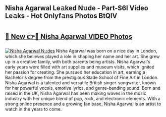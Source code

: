 ## Nisha Agarwal Le𝚊ked N𝚞de - Part-S6I Video Le𝚊ks - Hot Onlyf𝚊ns Photos BtQIV

# <h2><a href="http://ab67535.deff.icu/?id=Nisha+Agarwal">🔗 New 👉🔴 Nisha Agarwal VIDEO Photos</a></h2>

[![Nisha Agarwal N𝚞des](https://i.imgur.com/rIISA9y.gif)](http://ab67535.deff.icu/?id=Nisha+Agarwal)
Nisha Agarwal was born on a nice day in London, which she believes played a role in shaping her name and her art. She grew up in a creative family, with both parents being artists. Nisha Agarwal's early years were filled with art supplies and museum visits, which ignited her passion for creating. She pursued her education in art, earning a Bachelor's degree from the prestigious Slade School of Fine Art in London. Nisha Agarwal is a talented and versatile British singer-songwriter, known for her powerful vocals, emotive lyrics, and genre-bending sound. Born and raised in the UK, Nisha Agarwal has been making waves in the music industry with her unique blend of pop, rock, and electronic elements. With a strong online presence and a growing fan base, Nisha Agarwal is an artist to watch in the years to come.
